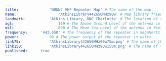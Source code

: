 ```yaml
---
title:				'WØUNC VHF Repeater Map' # The name of the map.
name:					'AtkinsLibrary442650MHz90w' # Map library friendly name.
landmark:			'Atkins Library, UNC Charlotte' # The location of the antenna.
agl:					169 # The Above Ground Level of the antenna in feet.
msl:					890 # The Mean Sea Level of the antenna in feet.
frequency:		'442.650' # The frequency of the repeater in megahertz.
power:				90 # The power output of the repeater in watts.
link75:				'AtkinsLibrary442650MHz90w75m.png' # The name of the 75 mile diameter map image file. Should be placed in '/assets/img/maps/' and be named the same as the 'name' field.
link150:			'AtkinsLibrary442650MHz90w150m.png' # The name of the 150 mile diameter map image file. Should be placed in '/assets/img/maps/' and be named the same as the 'name' field.
published:		true
---
```

